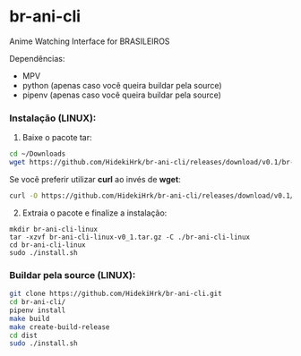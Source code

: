 # br-ani-cli

Anime Watching Interface for BRASILEIROS

Dependências:

- MPV
- python (apenas caso você queira buildar pela source)
- pipenv (apenas caso você queira buildar pela source)

### Instalação (LINUX):

1. Baixe o pacote tar:

```sh
cd ~/Downloads
wget https://github.com/HidekiHrk/br-ani-cli/releases/download/v0.1/br-ani-cli-linux-v0_1.tar.gz
```

Se você preferir utilizar **curl** ao invés de **wget**:

```sh
curl -O https://github.com/HidekiHrk/br-ani-cli/releases/download/v0.1/br-ani-cli-linux-v0_1.tar.gz
```

2. Extraia o pacote e finalize a instalação:

```
mkdir br-ani-cli-linux
tar -xzvf br-ani-cli-linux-v0_1.tar.gz -C ./br-ani-cli-linux
cd br-ani-cli-linux
sudo ./install.sh
```

### Buildar pela source (LINUX):

```bash
git clone https://github.com/HidekiHrk/br-ani-cli.git
cd br-ani-cli/
pipenv install
make build
make create-build-release
cd dist
sudo ./install.sh
```
